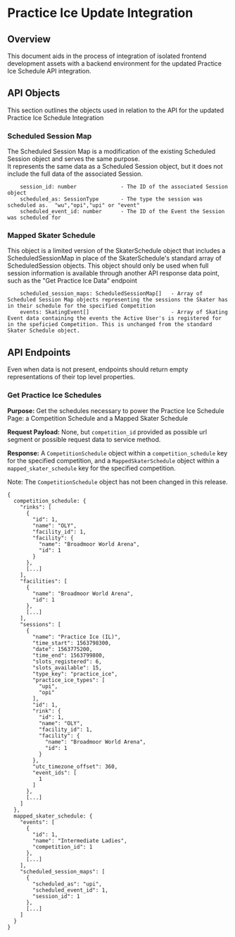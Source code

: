 # Practice Ice Update Integration
## Overview
This document aids in the process of integration of isolated frontend development assets with a backend environment for 
the updated Practice Ice Schedule API integration. 

## API Objects
This section outlines the objects used in relation to the API for the updated Practice Ice Schedule Integration 

### Scheduled Session Map
The Scheduled Session Map is a modification of the existing Scheduled Session object and serves the same purpose.  
It represents the same data as a Scheduled Session object, but it does not include the full data of the associated Session. 

```  
	session_id: number			    - The ID of the associated Session object
	scheduled_as: SessionType		- The type the session was scheduled as.  "wu","opi","upi" or "event"
	scheduled_event_id: number		- The ID of the Event the Session was scheduled for
```


### Mapped Skater Schedule
This object is a limited version of the SkaterSchedule object that includes a ScheduledSessionMap in place of the SkaterSchedule's 
standard array of ScheduledSession objects.  This object should only be used when full session information is available through another
API response data point, such as the "Get Practice Ice Data" endpoint

```  
	scheduled_session_maps: ScheduledSessionMap[]	- Array of Scheduled Session Map objects representing the sessions the Skater has in their schedule for the specified Competition
	events: SkatingEvent[]			                - Array of Skating Event data containing the events the Active User's is registered for in the speficied Competition. This is unchanged from the standard Skater Schedule object.
```

## API Endpoints
Even when data is not present, endpoints should return empty representations of their top level properties.

### Get Practice Ice Schedules
__Purpose:__ Get the schedules necessary to power the Practice Ice Schedule Page: a Competition Schedule and a Mapped Skater Schedule

__Request Payload:__ None, but `competition_id` provided as possible url segment or possible request data to service method.

__Response:__ A `CompetitionSchedule` object within a `competition_schedule` key for the specified competition, and a 
`MappedSkaterSchedule` object within a `mapped_skater_schedule` key for the specified competition.

Note: The `CompetitionSchedule` object has not been changed in this release.


```  
{
  competition_schedule: {
    "rinks": [
      {
        "id": 1,
        "name": "OLY",
        "facility_id": 1,
        "facility": {
          "name": "Broadmoor World Arena",
          "id": 1
        }
      },
      [...]
    ],
    "facilities": [
      {
        "name": "Broadmoor World Arena",
        "id": 1
      },
      [...]
    ],
    "sessions": [
      {
        "name": "Practice Ice (IL)",
        "time_start": 1563798300,
        "date": 1563775200,
        "time_end": 1563799800,
        "slots_registered": 6,
        "slots_available": 15,
        "type_key": "practice_ice",
        "practice_ice_types": [
          "upi",
          "opi"
        ],
        "id": 1,
        "rink": {
          "id": 1,
          "name": "OLY",
          "facility_id": 1,
          "facility": {
            "name": "Broadmoor World Arena",
            "id": 1
          }
        },
        "utc_timezone_offset": 360,
        "event_ids": [
          1
        ]
      },
      [...]
    ]
  },
  mapped_skater_schedule: {
    "events": [
      {
        "id": 1,
        "name": "Intermediate Ladies",
        "competition_id": 1
      },
      [...]
    ],
    "scheduled_session_maps": [
      {
        "scheduled_as": "upi",
        "scheduled_event_id": 1,
        "session_id": 1
      },
      [...]
    ]
  }
}
```